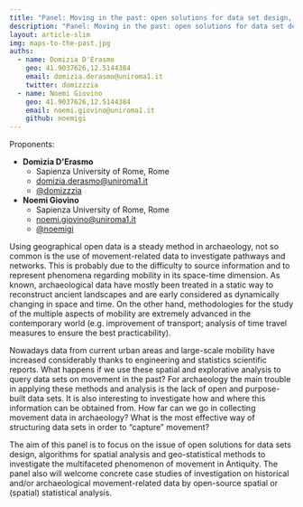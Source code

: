 ```yaml
---
title: "Panel: Moving in the past: open solutions for data set design, spatial analysis and (spatial) statistical methods to investigate movement in Antiquity"
description: "Panel: Moving in the past: open solutions for data set design, spatial analysis and (spatial) statistical methods to investigate movement in Antiquity"
layout: article-slim
img: maps-to-the-past.jpg
auths:
  - name: Domizia D'Erasmo
    geo: 41.9037626,12.5144384
    email: domizia.derasmo@uniroma1.it
    twitter: domizzzia
  - name: Noemi Giovino
    geo: 41.9037626,12.5144384
    email: noemi.giovino@uniroma1.it
    github: noemigi
---
```


Proponents:
- **Domizia D'Erasmo**
  - Sapienza University of Rome, Rome
  - [domizia.derasmo@uniroma1.it](mailto:domizia.derasmo@uniroma1.it)
  - [@domizzzia](https://twitter.com/domizzzia)
- **Noemi Giovino**
  - Sapienza University of Rome, Rome
  - [noemi.giovino@uniroma1.it](mailto:noemi.giovino@uniroma1.it)
  - [@noemigi](https://github.com/noemigi)

Using geographical open data is a steady method in archaeology, not so common is the use of movement-related data to investigate pathways and networks. This is probably due to the difficulty to source information and to represent phenomena regarding mobility in its space-time dimension. As known, archaeological data have mostly been treated in a static way to reconstruct ancient landscapes and are early considered as dynamically changing in space and time. On the other hand, methodologies for the study of the multiple aspects of mobility are extremely advanced in the contemporary world (e.g. improvement of transport; analysis of time travel measures to ensure the best practicability).

Nowadays data from current urban areas and large-scale mobility have increased considerably thanks to engineering and statistics scientific reports. What happens if we use these spatial and explorative analysis to query data sets on movement in the past? 
For archaeology the main trouble in applying these methods and analysis is the lack of open and purpose-built data sets. It is also interesting to investigate how and where this information can be obtained from. How far can we go in collecting movement data in archaeology? What is the most effective way of structuring data sets in order to “capture” movement?

The aim of this panel is to focus on the issue of open solutions for data sets design, algorithms for spatial analysis and geo-statistical methods to investigate the multifaceted phenomenon of movement in Antiquity. The panel also will welcome concrete case studies of investigation on historical and/or archaeological movement-related data by open-source spatial or (spatial) statistical analysis.
